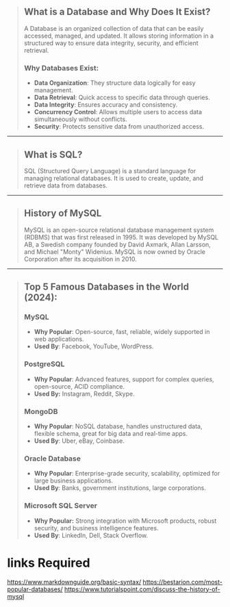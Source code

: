 


> ## What is a Database and Why Does It Exist?
>
> A Database is an organized collection of data that can be easily accessed, managed, and updated. It allows storing information in a 
> structured way to ensure data integrity, security, and efficient retrieval.
>
> ### Why Databases Exist:
>
> - **Data Organization**: They structure data logically for easy management.
> - **Data Retrieval**: Quick access to specific data through queries.
> - **Data Integrity**: Ensures accuracy and consistency.
> - **Concurrency Control**: Allows multiple users to access data simultaneously without conflicts.
> - **Security**: Protects sensitive data from unauthorized access.
<hr>

> ## What is SQL?
> SQL (Structured Query Language) is a standard language for managing relational databases. It is used to create, update, and retrieve data from databases.

<hr>

> ## History of MySQL
> MySQL is an open-source relational database management system (RDBMS) that was first released in 1995. It was developed by MySQL AB, a Swedish company founded by David Axmark, Allan Larsson, and Michael "Monty" Widenius. MySQL is now owned by Oracle Corporation after its acquisition in 2010.

<hr>

> ## Top 5 Famous Databases in the World (2024):
> ### MySQL
>
> - **Why Popular**: Open-source, fast, reliable, widely supported in web applications.
> - **Used By**: Facebook, YouTube, WordPress.
> ### PostgreSQL
>
> - **Why Popular**: Advanced features, support for complex queries, open-source, ACID compliance.
> - **Used By:** Instagram, Reddit, Skype.
> ### MongoDB
>
> - **Why Popular**: NoSQL database, handles unstructured data, flexible schema, great for big data and real-time apps.
> - **Used By**: Uber, eBay, Coinbase.
> ### Oracle Database
>
> - **Why Popular**: Enterprise-grade security, scalability, optimized for large business applications.
> - **Used By**: Banks, government institutions, large corporations.
> ### Microsoft SQL Server
>
> - **Why Popular:** Strong integration with Microsoft products, robust security, and business intelligence features.
> - **Used By**: LinkedIn, Dell, Stack Overflow.





# links Required 
https://www.markdownguide.org/basic-syntax/
https://bestarion.com/most-popular-databases/
https://www.tutorialspoint.com/discuss-the-history-of-mysql

